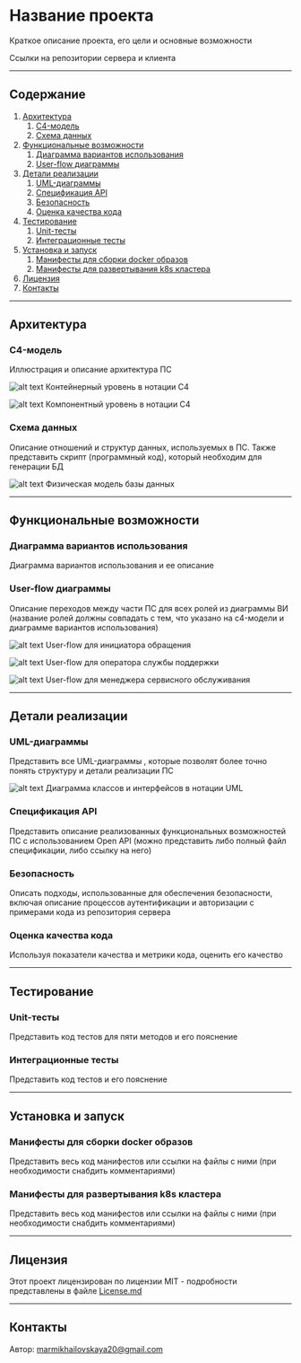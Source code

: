 # **Название проекта**

Краткое описание проекта, его цели и основные возможности

Ссылки на репозитории сервера и клиента

---

## **Содержание**

1. [Архитектура](#Архитектура)
   1. [C4-модель](#C4-модель)
   2. [Схема данных](#Схема_данных)
2. [Функциональные возможности](#Функциональные_возможности)
   1. [Диаграмма вариантов использования](#Диаграмма_вариантов_использования)
   2. [User-flow диаграммы](#User-flow_диаграммы)
3. [Детали реализации](#Детали_реализации)
   1. [UML-диаграммы](#UML-диаграммы)
   2. [Спецификация API](#Спецификация_API)
   3. [Безопасность](#Безопасность)
   4. [Оценка качества кода](#Оценка_качества_кода)
4. [Тестирование](#Тестирование)
   1. [Unit-тесты](#Unit-тесты)
   2. [Интеграционные тесты](#Интеграционные_тесты)
5. [Установка и запуск](#installation)
   1. [Манифесты для сборки docker образов](#Манифесты_для_сборки_docker_образов)
   2. [Манифесты для развертывания k8s кластера](#Манифесты_для_развертывания_k8s_кластера)
6. [Лицензия](#Лицензия)
7. [Контакты](#Контакты)

---

## **Архитектура**

### C4-модель

Иллюстрация и описание архитектура ПС

![alt text](assets/container.png)
Контейнерный уровень в нотации C4

![alt text](assets/component.png)
Компонентный уровень в нотации C4

### Схема данных

Описание отношений и структур данных, используемых в ПС. Также представить скрипт (программный код), который необходим для генерации БД

![alt text](assets/database.png)
Физическая модель базы данных

---

## **Функциональные возможности**

### Диаграмма вариантов использования

Диаграмма вариантов использования и ее описание

### User-flow диаграммы

Описание переходов между части ПС для всех ролей из диаграммы ВИ (название ролей должны совпадать с тем, что указано на c4-модели и диаграмме вариантов использования)

![alt text](assets/userflow-initiator.png)
User-flow для инициатора обращения

![alt text](assets/userflow-operator.png)
User-flow для оператора службы поддержки

![alt text](assets/userflow-manager.png)
User-flow для менеджера сервисного обслуживания

---

## **Детали реализации**

### UML-диаграммы

Представить все UML-диаграммы , которые позволят более точно понять структуру и детали реализации ПС

![alt text](assets/class-diagram.png)
Диаграмма классов и интерфейсов в нотации UML

### Спецификация API

Представить описание реализованных функциональных возможностей ПС с использованием Open API (можно представить либо полный файл спецификации, либо ссылку на него)

### Безопасность

Описать подходы, использованные для обеспечения безопасности, включая описание процессов аутентификации и авторизации с примерами кода из репозитория сервера

### Оценка качества кода

Используя показатели качества и метрики кода, оценить его качество

---

## **Тестирование**

### Unit-тесты

Представить код тестов для пяти методов и его пояснение

### Интеграционные тесты

Представить код тестов и его пояснение

---

## **Установка и запуск**

### Манифесты для сборки docker образов

Представить весь код манифестов или ссылки на файлы с ними (при необходимости снабдить комментариями)

### Манифесты для развертывания k8s кластера

Представить весь код манифестов или ссылки на файлы с ними (при необходимости снабдить комментариями)

---

## **Лицензия**

Этот проект лицензирован по лицензии MIT - подробности представлены в файле [License.md](License.md)

---

## **Контакты**

Автор: marmikhailovskaya20@gmail.com
